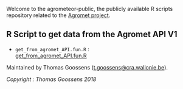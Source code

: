 Welcome to the agrometeor-public, the publicly available R scripts repository related to the [Agromet project](http://www.cra.wallonie.be/fr/agromet).

## R Script to get data from the Agromet API V1

* `get_from_agromet_API.fun.R` :  
[get_from_agromet_API.fun.R](./documentation/get_from_agromet_API.fun.html)


Maintained by Thomas Goossens (t.goossens@cra.wallonie.be).

*Copyright : Thomas Goossens 2018*

